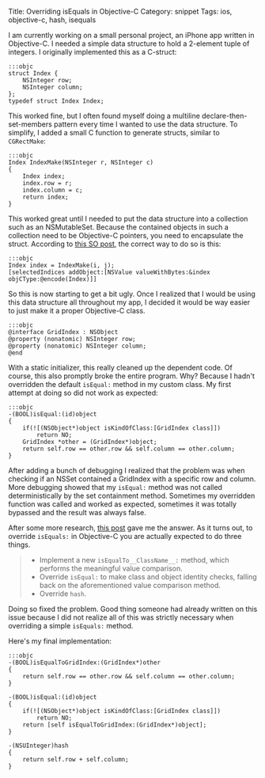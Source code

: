 Title: Overriding isEquals in Objective-C
Category: snippet
Tags: ios, objective-c, hash, isequals

I am currently working on a small personal project, an iPhone app written in Objective-C.  I needed a simple data structure to hold a 2-element tuple of integers.  I originally implemented this as a C-struct:

    :::objc
    struct Index {
        NSInteger row;
        NSInteger column;
    };
    typedef struct Index Index;

This worked fine, but I often found myself doing a multiline declare-then-set-members pattern every time I wanted to use the data structure.  To simplify, I added a small C function to generate structs, similar to `CGRectMake`:

<!-- more -->

    :::objc
    Index IndexMake(NSInteger r, NSInteger c)
    {
        Index index;
        index.row = r;
        index.column = c;
        return index;
    }

This worked great until I needed to put the data structure into a collection such as an NSMutableSet.  Because the contained objects in such a collection need to be Objective-C pointers, you need to encapsulate the struct.  According to [this SO post](http://stackoverflow.com/questions/4516991/whats-the-best-way-to-put-a-c-struct-in-an-nsarray), the correct way to do so is this:

    :::objc
    Index index = IndexMake(i, j);
    [selectedIndices addObject:[NSValue valueWithBytes:&index objCType:@encode(Index)]]

So this is now starting to get a bit ugly.  Once I realized that I would be using this data structure all throughout my app, I decided it would be way easier to just make it a proper Objective-C class.

    :::objc
    @interface GridIndex : NSObject
    @property (nonatomic) NSInteger row;
    @property (nonatomic) NSInteger column;
    @end


With a static initializer, this really cleaned up the dependent code.  Of course, this also promptly broke the entire program.  Why?  Because I hadn't overridden the default `isEqual:` method in my custom class.  My first attempt at doing so did not work as expected:

    :::objc
    -(BOOL)isEqual:(id)object
    {
        if(![(NSObject*)object isKindOfClass:[GridIndex class]])
            return NO;
        GridIndex *other = (GridIndex*)object;
        return self.row == other.row && self.column == other.column;
    }

After adding a bunch of debugging I realized that the problem was when checking if an NSSet contained a GridIndex with a specific row and column.  More debugging showed that my `isEqual:` method was not called deterministically by the set containment method.  Sometimes my overridden function was called and worked as expected, sometimes it was totally bypassed and the result was always false.

After some more research, [this post](http://nshipster.com/equality/) gave me the answer.  As it turns out, to override `isEquals:` in Objective-C you are actually expected to do three things.

> - Implement a new `isEqualTo__ClassName__:` method, which performs the meaningful value comparison.
> - Override `isEqual:` to make class and object identity checks, falling back on the aforementioned value comparison method.
> - Override `hash`.

Doing so fixed the problem.  Good thing someone had already written on this issue because I did not realize all of this was strictly necessary when overriding a simple `isEquals:` method.

Here's my final implementation:

    :::objc
    -(BOOL)isEqualToGridIndex:(GridIndex*)other
    {
        return self.row == other.row && self.column == other.column;
    }

    -(BOOL)isEqual:(id)object
    {
        if(![(NSObject*)object isKindOfClass:[GridIndex class]])
            return NO;
        return [self isEqualToGridIndex:(GridIndex*)object];
    }

    -(NSUInteger)hash
    {
        return self.row + self.column;
    }
